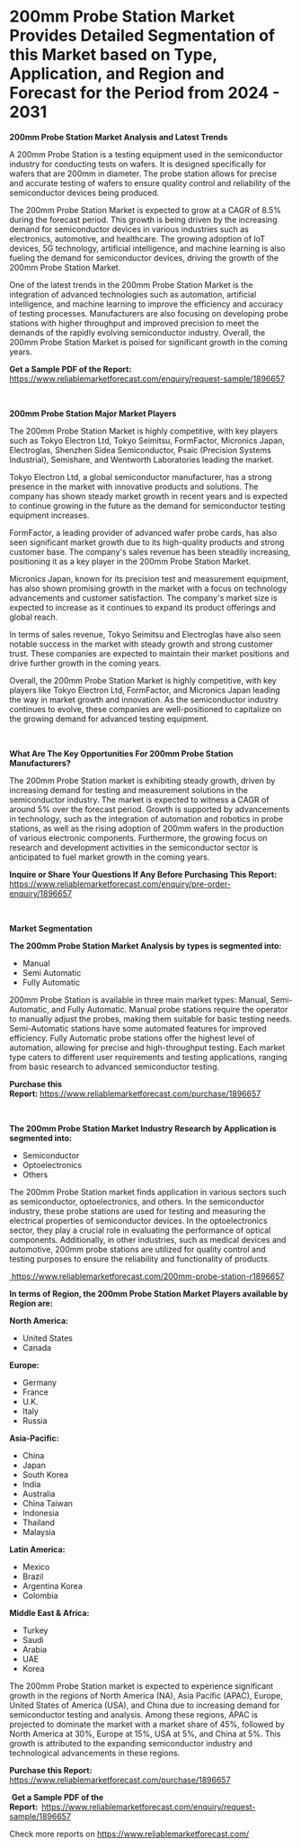 <p><h1>200mm Probe Station Market Provides Detailed Segmentation of this Market based on Type, Application, and Region and Forecast for the Period from 2024 - 2031</h1></p><p><strong>200mm Probe Station Market Analysis and Latest Trends</strong></p>
<p><p>A 200mm Probe Station is a testing equipment used in the semiconductor industry for conducting tests on wafers. It is designed specifically for wafers that are 200mm in diameter. The probe station allows for precise and accurate testing of wafers to ensure quality control and reliability of the semiconductor devices being produced.</p><p>The 200mm Probe Station Market is expected to grow at a CAGR of 8.5% during the forecast period. This growth is being driven by the increasing demand for semiconductor devices in various industries such as electronics, automotive, and healthcare. The growing adoption of IoT devices, 5G technology, artificial intelligence, and machine learning is also fueling the demand for semiconductor devices, driving the growth of the 200mm Probe Station Market.</p><p>One of the latest trends in the 200mm Probe Station Market is the integration of advanced technologies such as automation, artificial intelligence, and machine learning to improve the efficiency and accuracy of testing processes. Manufacturers are also focusing on developing probe stations with higher throughput and improved precision to meet the demands of the rapidly evolving semiconductor industry. Overall, the 200mm Probe Station Market is poised for significant growth in the coming years.</p></p>
<p><strong>Get a Sample PDF of the Report:&nbsp;</strong> <a href="https://www.reliablemarketforecast.com/enquiry/request-sample/1896657">https://www.reliablemarketforecast.com/enquiry/request-sample/1896657</a></p>
<p>&nbsp;</p>
<p><strong>200mm Probe Station Major Market Players</strong></p>
<p><p>The 200mm Probe Station Market is highly competitive, with key players such as Tokyo Electron Ltd, Tokyo Seimitsu, FormFactor, Micronics Japan, Electroglas, Shenzhen Sidea Semiconductor, Psaic (Precision Systems Industrial), Semishare, and Wentworth Laboratories leading the market.</p><p>Tokyo Electron Ltd, a global semiconductor manufacturer, has a strong presence in the market with innovative products and solutions. The company has shown steady market growth in recent years and is expected to continue growing in the future as the demand for semiconductor testing equipment increases.</p><p>FormFactor, a leading provider of advanced wafer probe cards, has also seen significant market growth due to its high-quality products and strong customer base. The company's sales revenue has been steadily increasing, positioning it as a key player in the 200mm Probe Station Market.</p><p>Micronics Japan, known for its precision test and measurement equipment, has also shown promising growth in the market with a focus on technology advancements and customer satisfaction. The company's market size is expected to increase as it continues to expand its product offerings and global reach.</p><p>In terms of sales revenue, Tokyo Seimitsu and Electroglas have also seen notable success in the market with steady growth and strong customer trust. These companies are expected to maintain their market positions and drive further growth in the coming years.</p><p>Overall, the 200mm Probe Station Market is highly competitive, with key players like Tokyo Electron Ltd, FormFactor, and Micronics Japan leading the way in market growth and innovation. As the semiconductor industry continues to evolve, these companies are well-positioned to capitalize on the growing demand for advanced testing equipment.</p></p>
<p>&nbsp;</p>
<p><strong>What Are The Key Opportunities For 200mm Probe Station Manufacturers?</strong></p>
<p><p>The 200mm Probe Station market is exhibiting steady growth, driven by increasing demand for testing and measurement solutions in the semiconductor industry. The market is expected to witness a CAGR of around 5% over the forecast period. Growth is supported by advancements in technology, such as the integration of automation and robotics in probe stations, as well as the rising adoption of 200mm wafers in the production of various electronic components. Furthermore, the growing focus on research and development activities in the semiconductor sector is anticipated to fuel market growth in the coming years.</p></p>
<p><strong>Inquire or Share Your Questions If Any Before Purchasing This Report:</strong> <a href="https://www.reliablemarketforecast.com/enquiry/pre-order-enquiry/1896657">https://www.reliablemarketforecast.com/enquiry/pre-order-enquiry/1896657</a></p>
<p>&nbsp;</p>
<p><strong>Market Segmentation</strong></p>
<p><strong>The 200mm Probe Station Market Analysis by types is segmented into:</strong></p>
<p><ul><li>Manual</li><li>Semi Automatic</li><li>Fully Automatic</li></ul></p>
<p><p>200mm Probe Station is available in three main market types: Manual, Semi-Automatic, and Fully Automatic. Manual probe stations require the operator to manually adjust the probes, making them suitable for basic testing needs. Semi-Automatic stations have some automated features for improved efficiency. Fully Automatic probe stations offer the highest level of automation, allowing for precise and high-throughput testing. Each market type caters to different user requirements and testing applications, ranging from basic research to advanced semiconductor testing.</p></p>
<p><strong>Purchase this Report:&nbsp;</strong><a href="https://www.reliablemarketforecast.com/purchase/1896657">https://www.reliablemarketforecast.com/purchase/1896657</a></p>
<p>&nbsp;</p>
<p><strong>The 200mm Probe Station Market Industry Research by Application is segmented into:</strong></p>
<p><ul><li>Semiconductor</li><li>Optoelectronics</li><li>Others</li></ul></p>
<p><p>The 200mm Probe Station market finds application in various sectors such as semiconductor, optoelectronics, and others. In the semiconductor industry, these probe stations are used for testing and measuring the electrical properties of semiconductor devices. In the optoelectronics sector, they play a crucial role in evaluating the performance of optical components. Additionally, in other industries, such as medical devices and automotive, 200mm probe stations are utilized for quality control and testing purposes to ensure the reliability and functionality of products.</p></p>
<p><a href="https://www.reliablemarketforecast.com/200mm-probe-station-r1896657">&nbsp;https://www.reliablemarketforecast.com/200mm-probe-station-r1896657</a></p>
<p><strong>In terms of Region, the 200mm Probe Station Market Players available by Region are:</strong></p>
<p>
    <p> <strong> North America: </strong>
        <ul>
            <li>United States</li>
            <li>Canada</li>
        </ul>
        </p> 
    <p> <strong> Europe: </strong>
        <ul>
            <li>Germany</li>
            <li>France</li>
            <li>U.K.</li>
            <li>Italy</li>
            <li>Russia</li>
        </ul>
        </p> 
    <p> <strong> Asia-Pacific: </strong>
        <ul>
            <li>China</li>
            <li>Japan</li>
            <li>South Korea</li>
            <li>India</li>
            <li>Australia</li>
            <li>China Taiwan</li>
            <li>Indonesia</li>
            <li>Thailand</li>
            <li>Malaysia</li>
        </ul>
        </p> 
    <p> <strong> Latin America: </strong>
        <ul>
            <li>Mexico</li>
            <li>Brazil</li>
            <li>Argentina Korea</li>
            <li>Colombia</li>
        </ul>
        </p> 
    <p> <strong> Middle East & Africa: </strong>
        <ul>
            <li>Turkey</li>
            <li>Saudi</li>
            <li>Arabia</li>
            <li>UAE</li>
            <li>Korea</li>
        </ul>
    </p>
    </p>
<p><p>The 200mm Probe Station market is expected to experience significant growth in the regions of North America (NA), Asia Pacific (APAC), Europe, United States of America (USA), and China due to increasing demand for semiconductor testing and analysis. Among these regions, APAC is projected to dominate the market with a market share of 45%, followed by North America at 30%, Europe at 15%, USA at 5%, and China at 5%. This growth is attributed to the expanding semiconductor industry and technological advancements in these regions.</p></p>
<p><strong>Purchase this Report: </strong><a href="https://www.reliablemarketforecast.com/purchase/1896657">https://www.reliablemarketforecast.com/purchase/1896657</a></p>
<p>&nbsp;<strong>Get a Sample PDF of the Report:&nbsp;&nbsp;</strong><a href="https://www.reliablemarketforecast.com/enquiry/request-sample/1896657">https://www.reliablemarketforecast.com/enquiry/request-sample/1896657</a></p>
<p><strong></strong></p>
<p>Check more reports on <a href="https://www.reliablemarketforecast.com/">https://www.reliablemarketforecast.com/</a></p>